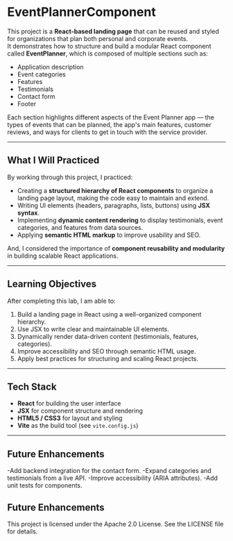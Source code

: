 # EventPlannerComponent

This project is a **React-based landing page** that can be reused and styled for organizations that plan both personal and corporate events.  
It demonstrates how to structure and build a modular React component called **EventPlanner**, which is composed of multiple sections such as:

- Application description  
- Event categories  
- Features  
- Testimonials  
- Contact form  
- Footer  

Each section highlights different aspects of the Event Planner app — the types of events that can be planned, the app's main features, customer reviews, and ways for clients to get in touch with the service provider.

---

## What I Will Practiced

By working through this project, I practiced:

- Creating a **structured hierarchy of React components** to organize a landing page layout, making the code easy to maintain and extend.  
- Writing UI elements (headers, paragraphs, lists, buttons) using **JSX syntax**.  
- Implementing **dynamic content rendering** to display testimonials, event categories, and features from data sources.  
- Applying **semantic HTML markup** to improve usability and SEO.  

And, I considered the importance of **component reusability and modularity** in building scalable React applications.

---

## Learning Objectives

After completing this lab, I am able to:

1. Build a landing page in React using a well-organized component hierarchy.  
2. Use JSX to write clear and maintainable UI elements.  
3. Dynamically render data-driven content (testimonials, features, categories).  
4. Improve accessibility and SEO through semantic HTML usage.  
5. Apply best practices for structuring and scaling React projects.  

---

## Tech Stack

- **React** for building the user interface  
- **JSX** for component structure and rendering  
- **HTML5 / CSS3** for layout and styling  
- **Vite** as the build tool (see `vite.config.js`)  

---

## Future Enhancements

-Add backend integration for the contact form.
-Expand categories and testimonials from a live API.
-Improve accessibility (ARIA attributes).
-Add unit tests for components.

## Future Enhancements
This project is licensed under the Apache 2.0 License.
See the LICENSE file for details.
